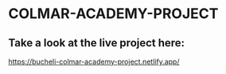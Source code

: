 # COLMAR-ACADEMY-PROJECT

## Take a look at the live project here:
https://bucheli-colmar-academy-project.netlify.app/
